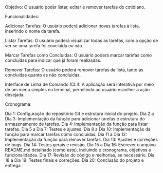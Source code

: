 Objetivo: O usuário poder listar, editar e remover tarefas do cotidiano.

Funcionalidades:

Adicionar Tarefas: O usuário poderá adicionar novas tarefas à lista, inserindo o nome da tarefa.


Listar Tarefas: O usuário poderá visualizar todas as tarefas, com a opção de ver se uma tarefa foi concluída ou não.


Marcar Tarefas como Concluídas: O usuário poderá marcar tarefas como concluídas para indicar que já foram realizadas.


Remover Tarefas: O usuário poderá remover tarefas da lista, tanto as concluídas quanto as não concluídas.

Interface de Linha de Comando (CLI): A aplicação será interativa por meio de um menu simples no terminal, permitindo ao usuário escolher a ação desejada.

Cronograma: 

Dia 1: Configuração do repositório Git e estrutura inicial do projeto.
Dia 2 a Dia 3: Implementação da função para adicionar tarefas e estrutura do armazenamento de tarefas.
Dia 4: Implementação da função para listar tarefas.
Dia 5 a Dia 7: Testes e ajustes.
Dia 8 a Dia 10: Implementação da função para marcar tarefas como concluídas.
Dia 11 a Dia 12: Implementação da função para remover tarefas.
Dia 13: Ajustes e correções de bugs.
Dia 14: Testes gerais e revisão.
Dia 15 a Dia 16: Escrever o arquivo README.md detalhado (como este), incluindo o cronograma, objetivos e funcionalidades.
Dia 17: Revisão do código e melhorias, se necessário.
Dia 18 a Dia 19: Testes finais e correções.
Dia 20: Conclusão do projeto e entrega.
